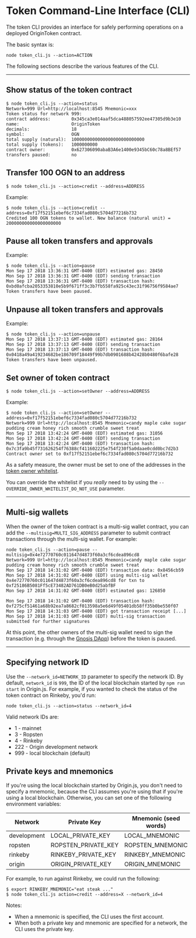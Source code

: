 # Token Command-Line Interface (CLI)

The token CLI provides an interface for safely performing operations on a deployed OriginToken contract.

The basic syntax is:

```
node token_cli.js --action=ACTION
```

The following sections describe the various features of the CLI.

---

## Show status of the token contract

```
$ node token_cli.js --action=status
Network=999 Url=http://localhost:8545 Mnemonic=xxx
Token status for network 999:
contract address:        0x345ca3e014aaf5dca488057592ee47305d9b3e10
name:                    OriginToken
decimals:                18
symbol:                  OGN
total supply (natural):  1000000000000000000000000000
total supply (tokens):   1000000000
contract owner:          0x627306090abaB3A6e1400e9345bC60c78a8BEf57
transfers paused:        no
```

## Transfer 100 OGN to an address

```
$ node token_cli.js --action=credit --address=ADDRESS
```

Example:
```
$ node token_cli.js --action=credit --address=0xf17f52151ebef6c7334fad080c5704d77216b732
Credited 100 OGN tokens to wallet. New balance (natural unit) = 200000000000000000000
```

## Pause all token transfers and approvals

Example:
```
$ node token_cli.js --action=pause
Mon Sep 17 2018 13:36:31 GMT-0400 (EDT) estimated gas: 28450
Mon Sep 17 2018 13:36:31 GMT-0400 (EDT) sending transaction
Mon Sep 17 2018 13:36:31 GMT-0400 (EDT) transaction hash: 0xbd0afcba2053353810e5b9f671ff3c3b7fb558fa925c43ec31f96756f9584ae7
Token transfers have been paused.
```

## Unpause all token transfers and approvals

Example:
```
$ node token_cli.js --action=unpause
Mon Sep 17 2018 13:37:13 GMT-0400 (EDT) estimated gas: 28164
Mon Sep 17 2018 13:37:13 GMT-0400 (EDT) sending transaction
Mon Sep 17 2018 13:37:13 GMT-0400 (EDT) transaction hash: 0x0418a49a419234682be186709f18449f99b7db0901688b42428b0480f6bafe28
Token transfers have been unpaused.
```

## Set owner of token contract

```
$ node token_cli.js --action=setOwner --address=ADDRESS
```

Example:
```
$ node token_cli.js --action=setOwner --address=0xf17f52151ebef6c7334fad080c5704d77216b732
Network=999 Url=http://localhost:8545 Mnemonic=candy maple cake sugar pudding cream honey rich smooth crumble sweet treat
Mon Sep 17 2018 13:42:24 GMT-0400 (EDT) estimated gas: 31056
Mon Sep 17 2018 13:42:24 GMT-0400 (EDT) sending transaction
Mon Sep 17 2018 13:42:24 GMT-0400 (EDT) transaction hash: 0x7c3fa9b45f731626254f76388cf411602225e754f230f5a0daae0cdd0bc7d2b3
Contract owner set to 0xf17f52151ebef6c7334fad080c5704d77216b732
```

As a safety measure, the owner must be set to one of the addresses in the [token owner whitelist](https://github.com/OriginProtocol/origin-js/blob/master/token/lib/owner_whitelist.js).

You can override the whitelist if you *really* need to by using the `--OVERRIDE_OWNER_WHITELIST_DO_NOT_USE` parameter.

---

## Multi-sig wallets

When the owner of the token contract is a multi-sig wallet contract, you
can add the `--multisig=MULTI_SIG_ADDRESS` parameter to submit contract
transactions through the multi-sig wallet. For example:

```
node token_cli.js --action=pause --multisig=0x4e72770760c011647d4873f60a3cf6cdea896cd8
Network=999 Url=http://localhost:8545 Mnemonic=candy maple cake sugar pudding cream honey rich smooth crumble sweet treat
Mon Sep 17 2018 14:31:02 GMT-0400 (EDT) transaction data: 0x8456cb59
Mon Sep 17 2018 14:31:02 GMT-0400 (EDT) using multi-sig wallet 0x4e72770760c011647d4873f60a3cf6cdea896cd8 for txn to 0xf25186B5081Ff5cE73482AD761DB0eB0d25abfBF
Mon Sep 17 2018 14:31:02 GMT-0400 (EDT) estimated gas: 126850

Mon Sep 17 2018 14:31:02 GMT-0400 (EDT) transaction hash: 0xf275cf51461a68b92ea7a8682cf013598a5e6d49f05401db58ff35b0be550f07
Mon Sep 17 2018 14:31:03 GMT-0400 (EDT) got transaction receipt [...]
Mon Sep 17 2018 14:31:03 GMT-0400 (EDT) multi-sig transaction submitted for further signatures
```

At this point, the other owners of the multi-sig wallet need to sign the
transaction (e.g. through the [Gnosis DApp](https://wallet.gnosis.pm)) before the token is paused.

---

## Specifying network ID

Use the `--network_id=NETWORK_ID` parameter to specify the network ID.
By default, `network_id` is `999`, the ID of the local blockchain
started by `npm run start` in Origin.js. For example, if you wanted to
check the status of the token contract on Rinkeby, you'd run:

```
node token_cli.js --action=status --network_id=4
```

Valid network IDs are:

* 1 - mainnet
* 3 - Ropsten
* 4 - Rinkeby
* 222 - Origin development network
* 999 - local blockchain (default)

## Private keys and mnemonics

If you're using the local blockchain started by Origin.js, you don't need
to specify a mnemonic, because the CLI assumes you're using that if
you're using a local blockchain. Otherwise, you can set one of the
following environment variables:

| Network       | Private Key         | Mnemonic (seed words)  |
| ------------- | ------------------- | ---------------------- |
| development   | LOCAL_PRIVATE_KEY   | LOCAL_MNEMONIC         |
| ropsten       | ROPSTEN_PRIVATE_KEY | ROPSTEN_MNEMONIC       |
| rinkeby       | RINKEBY_PRIVATE_KEY | RINKEBY_MNEMONIC       |
| origin        | ORIGIN_PRIVATE_KEY  | ORIGIN_MNEMONIC        |

For example, to run against Rinkeby, we could run the following:

```
$ export RINKEBY_MNEMONIC="eat steak ..."
$ node token_cli.js action=credit --address=X --network_id=4
```

Notes:

* When a mnemonic is specified, the CLI uses the first account.
* When both a private key and mnemonic are specified for a network, the CLI uses the private key.
